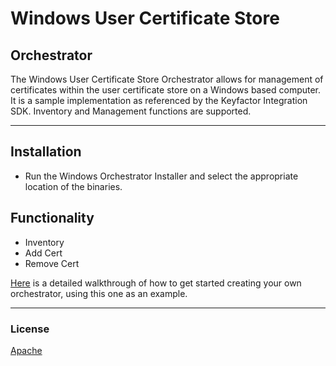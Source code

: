 ﻿# Windows User Certificate Store
## Orchestrator

The Windows User Certificate Store Orchestrator allows for management of certificates within the user certificate store on a Windows based computer. It is a sample implementation as referenced by the Keyfactor Integration SDK. Inventory and Management functions are supported.

<!-- add integration specific information below -->
*** 
## Installation
- Run the Windows Orchestrator Installer and select the appropriate location of the binaries.

## Functionality
- Inventory
- Add Cert
- Remove Cert

[Here](https://keyfactor.github.io/sdk-docs/examples/orchestrator.html) is a detailed walkthrough of how to get started creating your own orchestrator, using this one as an example.

***

### License
[Apache](https://apache.org/licenses/LICENSE-2.0)
